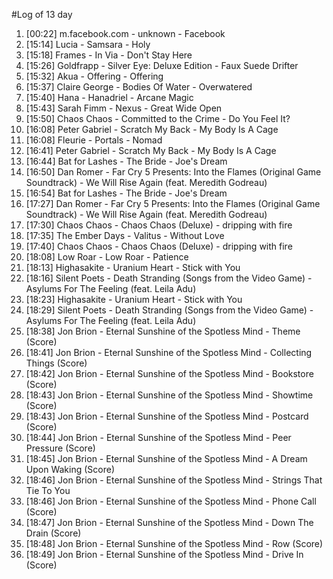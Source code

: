 #Log of 13 day

1. [00:22] m.facebook.com - unknown - Facebook
1. [15:14] Lucia - Samsara - Holy
1. [15:18] Frames - In Via - Don't Stay Here
1. [15:26] Goldfrapp - Silver Eye: Deluxe Edition - Faux Suede Drifter
1. [15:32] Akua - Offering - Offering
1. [15:37] Claire George - Bodies Of Water - Overwatered
1. [15:40] Hana - Hanadriel - Arcane Magic
1. [15:43] Sarah Fimm - Nexus - Great Wide Open
1. [15:50] Chaos Chaos - Committed to the Crime - Do You Feel It?
1. [16:08] Peter Gabriel - Scratch My Back - My Body Is A Cage
1. [16:08] Fleurie - Portals - Nomad
1. [16:41] Peter Gabriel - Scratch My Back - My Body Is A Cage
1. [16:44] Bat for Lashes - The Bride - Joe's Dream
1. [16:50] Dan Romer - Far Cry 5 Presents: Into the Flames (Original Game Soundtrack) - We Will Rise Again (feat. Meredith Godreau)
1. [16:54] Bat for Lashes - The Bride - Joe's Dream
1. [17:27] Dan Romer - Far Cry 5 Presents: Into the Flames (Original Game Soundtrack) - We Will Rise Again (feat. Meredith Godreau)
1. [17:30] Chaos Chaos - Chaos Chaos (Deluxe) - dripping with fire
1. [17:35] The Ember Days - Valitus - Without Love
1. [17:40] Chaos Chaos - Chaos Chaos (Deluxe) - dripping with fire
1. [18:08] Low Roar - Low Roar - Patience
1. [18:13] Highasakite - Uranium Heart - Stick with You
1. [18:16] Silent Poets - Death Stranding (Songs from the Video Game) - Asylums For The Feeling (feat. Leila Adu)
1. [18:23] Highasakite - Uranium Heart - Stick with You
1. [18:29] Silent Poets - Death Stranding (Songs from the Video Game) - Asylums For The Feeling (feat. Leila Adu)
1. [18:38] Jon Brion - Eternal Sunshine of the Spotless Mind - Theme (Score)
1. [18:41] Jon Brion - Eternal Sunshine of the Spotless Mind - Collecting Things (Score)
1. [18:42] Jon Brion - Eternal Sunshine of the Spotless Mind - Bookstore (Score)
1. [18:43] Jon Brion - Eternal Sunshine of the Spotless Mind - Showtime (Score)
1. [18:43] Jon Brion - Eternal Sunshine of the Spotless Mind - Postcard (Score)
1. [18:44] Jon Brion - Eternal Sunshine of the Spotless Mind - Peer Pressure (Score)
1. [18:45] Jon Brion - Eternal Sunshine of the Spotless Mind - A Dream Upon Waking (Score)
1. [18:46] Jon Brion - Eternal Sunshine of the Spotless Mind - Strings That Tie To You
1. [18:46] Jon Brion - Eternal Sunshine of the Spotless Mind - Phone Call (Score)
1. [18:47] Jon Brion - Eternal Sunshine of the Spotless Mind - Down The Drain (Score)
1. [18:48] Jon Brion - Eternal Sunshine of the Spotless Mind - Row (Score)
1. [18:49] Jon Brion - Eternal Sunshine of the Spotless Mind - Drive In (Score)
